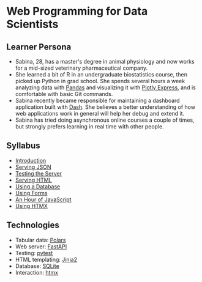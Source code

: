 # Web Programming for Data Scientists

## Learner Persona

-   Sabina, 28, has a master's degree in animal physiology
    and now works for a mid-sized veterinary pharmaceutical company.
-   She learned a bit of R in an undergraduate biostatistics course,
    then picked up Python in grad school.
    She spends several hours a week analyzing data with [Pandas][pandas]
    and visualizing it with [Plotly Express][plotly-express],
    and is comfortable with basic Git commands.
-   Sabina recently became responsible for maintaining a dashboard application built with [Dash][dash].
    She believes a better understanding of how web applications work in general
    will help her debug and extend it.
-   Sabina has tried doing asynchronous online courses a couple of times,
    but strongly prefers learning in real time with other people.

## Syllabus

-   [Introduction](./00_intro/index.md)
-   [Serving JSON](./01_json/index.md)
-   [Testing the Server](./02_test/index.md)
-   [Serving HTML](./03_html/index.md)
-   [Using a Database](./04_db/index.md)
-   [Using Forms](./05_forms/index.md)
-   [An Hour of JavaScript](./06_js/index.md)
-   [Using HTMX](./07_htmx/index.md)

## Technologies

-   Tabular data: [Polars][polars]
-   Web server: [FastAPI][fastapi]
-   Testing: [pytest][pytest]
-   HTML templating: [Jinja2][jinja]
-   Database: [SQLite][sqlite]
-   Interaction: [htmx][htmx]

[dash]: https://dash.plotly.com/
[fastapi]: https://fastapi.tiangolo.com/
[htmx]: https://htmx.org/
[jinja]: https://jinja.palletsprojects.com/
[pandas]: https://pandas.pydata.org/
[plotly-express]: https://plotly.com/python/plotly-express/
[polars]: https://pola.rs/
[pytest]: https://docs.pytest.org/
[sqlite]: https://www.sqlite.org/

